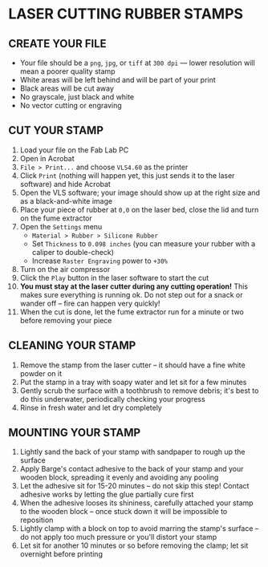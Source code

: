 # LASER CUTTING RUBBER STAMPS  

## CREATE YOUR FILE  

* Your file should be a `png`, `jpg`, or `tiff` at `300 dpi` — lower resolution will mean a poorer quality stamp  
* White areas will be left behind and will be part of your print  
* Black areas will be cut away  
* No grayscale, just black and white  
* No vector cutting or engraving  

## CUT YOUR STAMP  

1. Load your file on the Fab Lab PC  
2. Open in Acrobat  
3. `File > Print...` and choose `VLS4.60` as the printer  
4. Click `Print` (nothing will happen yet, this just sends it to the laser software) and hide Acrobat  
5. Open the VLS software; your image should show up at the right size and as a black-and-white image  
6. Place your piece of rubber at `0,0` on the laser bed, close the lid and turn on the fume extractor  
7. Open the `Settings` menu  
	* `Material > Rubber > Silicone Rubber`  
	* Set `Thickness` to `0.098 inches` (you can measure your rubber with a caliper to double-check)  
	* Increase `Raster Engraving` power to `+30%`  
8. Turn on the air compressor  
9. Click the `Play` button in the laser software to start the cut  
10. **You must stay at the laser cutter during any cutting operation!** This makes sure everything is running ok. Do not step out for a snack or wander off – fire can happen very quickly!  
11. When the cut is done, let the fume extractor run for a minute or two before removing your piece  

## CLEANING YOUR STAMP  

1. Remove the stamp from the laser cutter – it should have a fine white powder on it  
2. Put the stamp in a tray with soapy water and let sit for a few minutes  
3. Gently scrub the surface with a toothbrush to remove debris; it's best to do this underwater, periodically checking your progress  
4. Rinse in fresh water and let dry completely  

## MOUNTING YOUR STAMP  

1. Lightly sand the back of your stamp with sandpaper to rough up the surface  
2. Apply Barge's contact adhesive to the back of your stamp and your wooden block, spreading it evenly and avoiding any pooling  
3. Let the adhesive sit for 15-20 minutes – do not skip this step! Contact adhesive works by letting the glue partially cure first  
4. When the adhesive looses its shininess, carefully attached your stamp to the wooden block – once stuck down it will be impossible to reposition  
5. Lightly clamp with a block on top to avoid marring the stamp's surface – do not apply too much pressure or you'll distort your stamp  
6. Let sit for another 10 minutes or so before removing the clamp; let sit overnight before printing  





